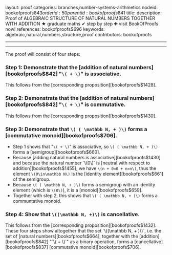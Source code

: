 layout: proof
categories: branches,number-systems-arithmetics
nodeid: bookofproofs$843
orderid: 50
parentid: bookofproofs$841
title: 
description:  Proof of ALGEBRAIC STRUCTURE OF NATURAL NUMBERS TOGETHER WITH ADDITION &#9733; graduate maths &#10004; step by step &#10010; visit BookOfProofs now!
references: bookofproofs$696
keywords: algebraic,natural,numbers,structure,proof
contributors: bookofproofs

---


---

The proof will consist of four steps:

### Step 1: Demonstrate that the [addition of natural numbers][bookofproofs$842] "`\( + \)`" is associative.

This follows from the [corresponding proposition][bookofproofs$1428].
### Step 2: Demonstrate that the [addition of natural numbers][bookofproofs$842] "`\( + \)`" is commutative.

This follows from the [corresponding proposition][bookofproofs$1430].
### Step 3: Demonstrate that `\( ( \mathbb N, + )\)` forms a [commutative monoid][bookofproofs$706].
* Step 1 shows that "`\( + \)`" is associative, so `\( ( \mathbb N, + )\)` forms a [semigroup][bookofproofs$660].
* Because [adding natural numbers is associative][bookofproofs$1430] and because the natural number `\(0\)` is [neutral with respect to addition][bookofproofs$1455], we have `\(n + 0=0 + n=n\)`, thus the element `\(0\in\mathbb N\)` is the [identity element][bookofproofs$661] of the semigroup. 
* Because `\( ( \mathbb N, + )\)`  forms a semigroup with an identity element (which is `\(0\)`), it is a [monoid][bookofproofs$659].
* Together with step 2, this shows that `\( ( \mathbb N, + )\)` forms a communtative monoid.

### Step 4: Show that `\((\mathbb N, +)\)` is cancellative.

This follows from the [corresponding proposition][bookofproofs$1432].
These four steps show altogether that the set `\((\mathbb N, + )\)`, i.e. the set of [natural numbers][bookofproofs$664], together with the [addition][bookofproofs$842] 
"`\( + \)`" as a binary operation, forms a [cancellative][bookofproofs$837] [commutative monoid][bookofproofs$706].